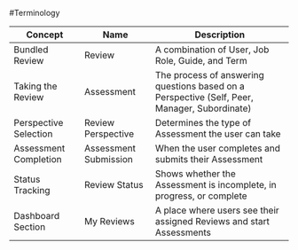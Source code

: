 #Terminology 


| Concept                | Name                  | Description                                                               |
|------------------------|----------------------|---------------------------------------------------------------------------|
| Bundled Review        | Review               | A combination of User, Job Role, Guide, and Term                         |
| Taking the Review     | Assessment           | The process of answering questions based on a Perspective (Self, Peer, Manager, Subordinate) |
| Perspective Selection | Review Perspective   | Determines the type of Assessment the user can take                      |
| Assessment Completion | Assessment Submission | When the user completes and submits their Assessment                     |
| Status Tracking      | Review Status        | Shows whether the Assessment is incomplete, in progress, or complete     |
| Dashboard Section    | My Reviews           | A place where users see their assigned Reviews and start Assessments     |
